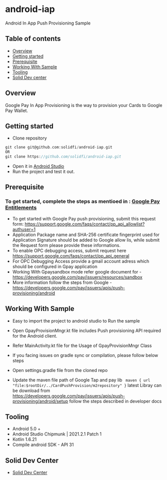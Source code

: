 # android-iap
Android In App Push Provisioning Sample

## Table of contents
- [Overview](#overview)
- [Getting started](#getting-started)
- [Prerequisite](#prerequisite)
- [Working With Sample](#working-with-sample)
- [Tooling](#tooling)
- [ Solid Dev center](#solid-dev-center)



## Overview
Google Pay In App Provisioning is the way to provision your Cards to Google Pay Wallet.

## Getting started

- Clone repository
```groovy
git clone git@github.com:solidfi/android-iap.git
OR
git clone https://github.com/solidfi/android-iap.git
```
- Open it in [Android Studio](https://developer.android.com/studio)
- Run the project and test it out.

## Prerequisite

### To get started, complete the steps as mentioed in : [Google Pay Entitlements](https://help.solidfi.com/hc/en-us/articles/6343456222875) 

- To get started with Google Pay push provisioning, submit this request form: https://support.google.com/faqs/contact/pp_api_allowlist?authuser=1
- Application Package name and SHA-256 certificate fingerprint used for Application Signature should be added to Google allow lis, while submit the  Request form please provide these informations.
- To enable OPC debugging access, submit request here https://support.google.com/faqs/contact/pp_api_general
- For OPC Debugging Access provide a gmail account adress which should be configured in Gpay application
- Working With Gpaysandbox mode refer google document for - https://developers.google.com/pay/issuers/resources/sandbox 
- More information follow the steps from Google - https://developers.google.com/pay/issuers/apis/push-provisioning/android


## Working With Sample
- Easy to import the project to android studio to Run the sample
- Open GpayProvisionMngr.kt file includes Push provisioning API required for the Android client.
- Refer MainActivity.kt file for the Usage of GpayProvisionMngr Class

- If you facing issues on gradle sync or compilation, please follow below steps
- Open settings.gradle file from the cloned repo
- Update the maven file path of Google Tap and pay lib
  ``` maven { url "file:$rootDir/../CardPushProvision/m2repository" }```
  latest Libray can be download from https://developers.google.com/pay/issuers/apis/push-provisioning/android/setup
  follow the steps described in developer docs

## Tooling
- Android 5.0 +
- Android Studio Chipmunk | 2021.2.1 Patch 1
- Kotlin 1.6.21
- Compile android SDK - API 31

## Solid Dev Center
- [Solid Dev Center](https://www.solidfi.com/docs/introduction)
